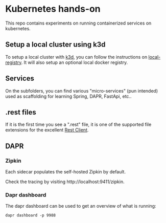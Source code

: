 # Kubernetes hands-on

This repo contains experiments on running containerized services on kubernetes.

## Setup a local cluster using k3d
To setup a local cluster with [k3d](https://k3d.io/v5.2.2/#installation), you can follow the instructions on [local-registry](./local-registry/README.md). It will also setup an optional local docker registry.

## Services
On the subfolders, you can find various "micro-services" (pun intended) used as scaffolding for learning Spring, DAPR, FastApi, etc..

## .rest files
If it is the first time you see a ".rest" file, it is one of the supported file extensions for the excellent [Rest Client](https://marketplace.visualstudio.com/items?itemName=humao.rest-client).

## DAPR
### Zipkin
Each sidecar populates the self-hosted Zipkin by default. 

Check the tracing by visiting http://localhost:9411/zipkin.

### Dapr dashboard
The dapr dashboard can be used to get an overview of what is running:
```
dapr dashboard -p 9988
```
